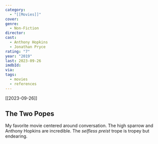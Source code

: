 ```yaml
---
category:
  - "[[Movies]]"
cover: 
genre:
  - Non-Fiction
director: 
cast:
  - Anthony Hopkins
  - Jonathan Pryce
rating: "7"
year: "2019"
last: 2023-09-26
imdbId: 
via: 
tags:
  - movies
  - references
---
```

[[2023-09-26]]

## The Two Popes
My favorite movie centered around conversation. The high sparrow and Anthony Hopkins are incredible. The *selfless preist* trope is tropey but endearing.